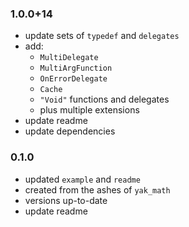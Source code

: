 ### 1.0.0+14
- update sets of `typedef` and `delegates`
- add:
    - `MultiDelegate`
    - `MultiArgFunction`
    - `OnErrorDelegate`
    - `Cache`
    - `"Void"` functions and delegates
    - plus multiple extensions
- update readme
- update dependencies


### 0.1.0
- updated `example` and `readme`
- created from the ashes of `yak_math`
- versions up-to-date
- update readme